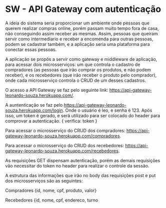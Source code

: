 # SW - API Gateway com autenticação

A ideia do sistema seria proporcionar um ambiente onde pessoas que querem realizar compras online, porém passam muito tempo fora de
casa, não conseguindo assim receber as mesmas. Assim, pessoas que queiram servir como intermediario e receber a encomenda para outras
pessoas, podem se cadastrar também, e a aplicação seria uma plataforma para conectar essas pessoas.

A aplicação se propõs a servir como gateway e middleware de aplicação, para acessar dois microsserviços: um que controla o cadastro de 
compradores (as pessoas que irão comprar os produtos, e não podem receber), e os recebedores (que irão receber o produto pelo
comprador), onde cada microsserviço controla o CRUD de um desses cadastros.

O acesso a API Gateway se faz pelo seguinte link: https://api-gateway-leonardo-souza.herokuapp.com/.

A auntenticação se faz pelo https://api-gateway-leonardo-souza.herokuapp.com/login.
Onde o usuário é leo, e senha é 123. Após isso, um token é gerado, e será utilizado para ser colocado do header para comprovar a
autenticação. { verifica: token }

Para acessar o microsserviço do CRUD dos compradores: https://api-gateway-leonardo-souza.herokuapp.com/compradores.

Para acessar o microsserviço do CRUD dos recebedores: https://api-gateway-leonardo-souza.herokuapp.com/recebedores.

As requisições GET dispensam autenticação, porém as demais requisições vão necessitar do token no header para realizar o controle da
sessão.

A estrutura das informações que irão no body das requisições post e put dos microsserviços são as seguintes:

Compradores {id, nome, cpf, produto, valor}

Recebedores {id, nome, cpf, endereco, turno
